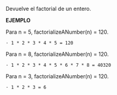 Devuelve el factorial de un entero.

**EJEMPLO**

Para n = 5, factorializeANumber(n) = 120.

    · 1 * 2 * 3 * 4 * 5 = 120

Para n = 8, factorializeANumber(n) = 120.

    · 1 * 2 * 3 * 4 * 5 * 6 * 7 * 8 = 40320

Para n = 3, factorializeANumber(n) = 120.

    · 1 * 2 * 3 = 6
